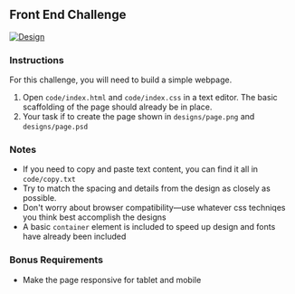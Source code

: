 ## Front End Challenge

[![Design](https://raw.githubusercontent.com/qualialabs/fed-challenge/master/designs/thumbnail.jpg)](https://raw.githubusercontent.com/qualialabs/fed-challenge/master/designs/page.jpg)

### Instructions
For this challenge, you will need to build a simple webpage.

1) Open `code/index.html` and `code/index.css` in a text editor. The basic scaffolding of the page should already be in place.
2) Your task if to create the page shown in `designs/page.png` and `designs/page.psd`

### Notes
* If you need to copy and paste text content, you can find it all in `code/copy.txt`
* Try to match the spacing and details from the design as closely as possible.
* Don't worry about browser compatibility—use whatever css techniqes you think best accomplish the designs
* A basic `container` element is included to speed up design and fonts have already been included

### Bonus Requirements
* Make the page responsive for tablet and mobile
